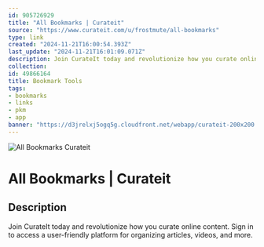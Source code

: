 ```yaml
---
id: 905726929
title: "All Bookmarks | Curateit"
source: "https://www.curateit.com/u/frostmute/all-bookmarks"
type: link
created: "2024-11-21T16:00:54.393Z"
last_update: "2024-11-21T16:01:09.071Z"
description: Join CurateIt today and revolutionize how you curate online content. Sign in to access a user-friendly platform for organizing articles, videos, and more.
collection:
id: 49866164
title: Bookmark Tools
tags:
- bookmarks
- links
- pkm
- app
banner: "https://d3jrelxj5ogq5g.cloudfront.net/webapp/curateit-200x200.png"
---
```


![All Bookmarks  Curateit](https://d3jrelxj5ogq5g.cloudfront.net/webapp/curateit-200x200.png)

# All Bookmarks | Curateit

## Description
Join CurateIt today and revolutionize how you curate online content. Sign in to access a user-friendly platform for organizing articles, videos, and more.

